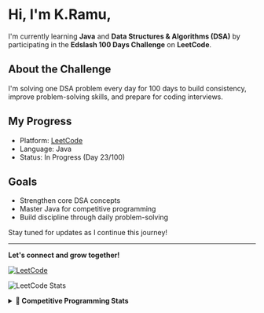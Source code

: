 # Hi, I'm K.Ramu,

I'm currently learning **Java** and **Data Structures & Algorithms (DSA)** by participating in the **Edslash 100 Days Challenge** on **LeetCode**.

## About the Challenge
I'm solving one DSA problem every day for 100 days to build consistency, improve problem-solving skills, and prepare for coding interviews.

## My Progress
- Platform: [LeetCode](https://leetcode.com)
- Language: Java
- Status: In Progress (Day 23/100)

## Goals
- Strengthen core DSA concepts
- Master Java for competitive programming
- Build discipline through daily problem-solving

Stay tuned for updates as I continue this journey!

---

**Let's connect and grow together!**


[![LeetCode](https://img.shields.io/badge/LeetCode-Profile-orange?style=flat&logo=leetcode)](https://leetcode.com/kRamu_581/)



![LeetCode Stats](https://leetcard.jacoblin.cool/kRamu_581?theme=dark)

<details>
<summary><b>🚀 Competitive Programming Stats</b></summary>

### LeetCode
[![LeetCode Stats](https://leetcard.jacoblin.cool/kramu?theme=dark&font=baloo&ext=contest)](https://leetcode.com/kramu)

### GeeksforGeeks
[![GFG](https://img.shields.io/badge/GeeksforGeeks-kramu-28A745?style=flat-square&logo=geeksforgeeks&logoColor=white)](https://auth.geeksforgeeks.org/user/kramu/practice/)

### CodeChef
[![CodeChef](https://img.shields.io/badge/CodeChef-kramu-5B4638?style=flat-square&logo=codechef&logoColor=white)](https://www.codechef.com/users/kramu)

### Codeforces
[![Codeforces](https://img.shields.io/badge/Codeforces-kramu-1F8ACB?style=flat-square&logo=codeforces&logoColor=white)](https://codeforces.com/profile/kramu)

</details>



